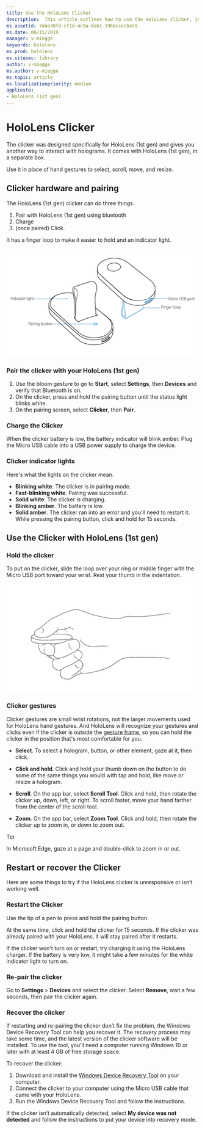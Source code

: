 ```yaml
---
title: Use the HoloLens Clicker
description:  This article outlines how to use the HoloLens clicker, including clicker pairing, charging, and recovery.
ms.assetid: 7d4a30fd-cf1d-4c9a-8eb1-1968ccecbe59
ms.date: 08/15/2019
manager: v-miegge
keywords: hololens
ms.prod: hololens
ms.sitesec: library
author: v-miegge
ms.author: v-miegge
ms.topic: article
ms.localizationpriority: medium
appliesto:
- HoloLens (1st gen)
---
```


# HoloLens Clicker

The clicker was designed specifically for HoloLens (1st gen) and gives you another way to interact with holograms. It comes with HoloLens (1st gen), in a separate box.

Use it in place of hand gestures to select, scroll, move, and resize.

## Clicker hardware and pairing

The HoloLens (1st gen) clicker can do three things.

1. Pair with HoloLens (1st gen) using bluetooth
1. Charge
1. (once paired) Click.

It has a finger loop to make it easier to hold and an indicator light.

![The HoloLens Clicker](images/use-hololens-clicker-1.png)

### Pair the clicker with your HoloLens (1st gen)

1. Use the bloom gesture to go to **Start**, select **Settings**, then **Devices** and verify that Bluetooth is on.
1. On the clicker, press and hold the pairing button until the status light blinks white.
1. On the pairing screen, select **Clicker**, then **Pair**.

### Charge the Clicker

When the clicker battery is low, the battery indicator will blink amber. Plug the Micro USB cable into a USB power supply to charge the device.

### Clicker indicator lights

Here's what the lights on the clicker mean.

- **Blinking white**. The clicker is in pairing mode.
- **Fast-blinking white**. Pairing was successful.
- **Solid white**. The clicker is charging.
- **Blinking amber**. The battery is low.
- **Solid amber**. The clicker ran into an error and you'll need to restart it. While pressing the pairing button, click and hold for 15 seconds.

## Use the Clicker with HoloLens (1st gen)

### Hold the clicker

To put on the clicker, slide the loop over your ring or middle finger with the Micro USB port toward your wrist. Rest your thumb in the indentation.

![How to hold the Clicker](images/use-hololens-clicker-2.png)

### Clicker gestures

Clicker gestures are small wrist rotations, not the larger movements used for HoloLens hand gestures. And HoloLens will recognize your gestures and clicks even if the clicker is outside the [gesture frame](hololens1-basic-usage.md), so you can hold the clicker in the position that's most comfortable for you​.

- **Select**. To select a hologram, button, or other element, gaze at it, then click.

- **Click and hold**. Click and hold your thumb down on the button to do some of the same things you would with tap and hold, like move or resize a hologram.

- **Scroll**. On the app bar, select **Scroll Tool**. Click and hold, then rotate the clicker up, down, left, or right. To scroll faster, move your hand farther from the center of the scroll tool.

- **Zoom**. On the app bar, select **Zoom Tool**. Click and hold, then rotate the clicker up to zoom in, or down to zoom out.

>[!TIP]
>In Microsoft Edge, gaze at a page and double-click to zoom in or out.

## Restart or recover the Clicker

Here are some things to try if the HoloLens clicker is unresponsive or isn’t working well.

### Restart the Clicker

Use the tip of a pen to press and hold the pairing button.

At the same time, click and hold the clicker for 15 seconds. If the clicker was already paired with your HoloLens, it will stay paired after it restarts.

If the clicker won't turn on or restart, try charging it using the HoloLens charger. If the battery is very low, it might take a few minutes for the white indicator light to turn on.

### Re-pair the clicker

Go to **Settings** > **Devices** and select the clicker. Select **Remove**, wait a few seconds, then pair the clicker again.

### Recover the clicker

If restarting and re-pairing the clicker don’t fix the problem, the Windows Device Recovery Tool can help you recover it. The recovery process may take some time, and the latest version of the clicker software will be installed. To use the tool, you’ll need a computer running Windows 10 or later with at least 4 GB of free storage space.

To recover the clicker:

1. Download and install the [Windows Device Recovery Tool](https://dev.azure.com/ContentIdea/ContentIdea/_queries/query/8a004dbe-73f8-4a32-94bc-368fc2f2a895/) on your computer.
1. Connect the clicker to your computer using the Micro USB cable that came with your HoloLens.
1. Run the Windows Device Recovery Tool and follow the instructions.

If the clicker isn’t automatically detected, select **My device was not detected** and follow the instructions to put your device into recovery mode.
